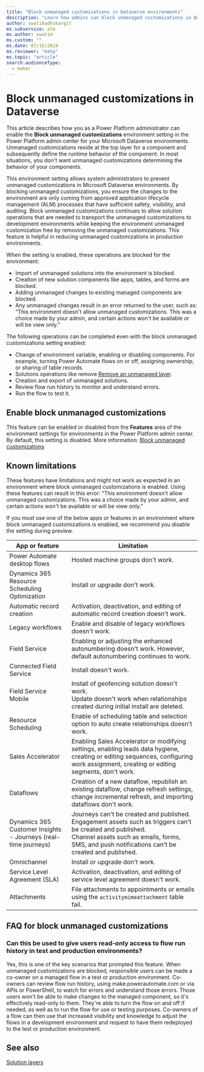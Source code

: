 ```yaml
---
title: "Block unmanaged customizations in Dataverse environments"
description: "Learn how admins can block unmanaged customizations in Dataverse environments, which help enforce healthy ALM processes."
author: swatimadhukargit
ms.subservice: alm
ms.author: swatim
ms.custom: ""
ms.date: 07/15/2024
ms.reviewer: "matp"
ms.topic: "article"
search.audienceType: 
  - maker
---
```

# Block unmanaged customizations in Dataverse

This article describes how you as a Power Platform administrator can enable the **Block unmanaged customizations** environment setting in the Power Platform admin center for your Microsoft Dataverse environments. Unmanaged customizations reside at the top layer for a component and subsequently define the runtime behavior of the component. In most situations, you don't want unmanaged customizations determining the behavior of your components.

This environment setting allows system administrators to prevent unmanaged customizations in Microsoft Dataverse environments. By blocking unmanaged customizations, you ensure the changes to the environment are only coming from approved application lifecycle management (ALM) processes that have sufficient safety, visibility, and auditing. Block unmanaged customizations continues to allow solution operations that are needed to transport the unmanaged customizations to development environments while keeping the environment unmanaged customization free by removing the unmanaged customizations. This feature is helpful in reducing unmanaged customizations in production environments.

When the setting is enabled, these operations are blocked for the environment:

- Import of unmanaged solutions into the environment is blocked.
- Creation of new solution components like apps, tables, and forms are blocked.
- Adding unmanaged changes to existing managed components are blocked.
- Any unmanaged changes result in an error returned to the user, such as: “This environment doesn't allow unmanaged customizations. This was a choice made by your admin, and certain actions won't be available or will be view only.”

The following operations can be completed even with the block unmanaged customizations setting enabled:

- Change of environment variable, enabling or disabling components. For example, turning Power Automate flows on or off, assigning ownership, or sharing of table records.
- Solutions operations like remove [Remove an unmanaged layer](/power-apps/maker/data-platform/solution-layers#remove-an-unmanaged-layer).
- Creation and export of unmanaged solutions.
- Review flow run history to monitor and understand errors.
- Run the flow to test it.

## Enable block unmanaged customizations

This feature can be enabled or disabled from the **Features** area of the environment settings for environments in the Power Platform admin center. By default, this setting is disabled. More information: [Block unmanaged customizations](../admin/settings-features.md#block-unmanaged-customizations)

## Known limitations

These features have limitations and might not work as expected in an environment where block unmanaged customizations is enabled. Using these features can result in this error: “This environment doesn't allow unmanaged customizations. This was a choice made by your admin, and certain actions won't be available or will be view only."

If you must use one of the below apps or features in an environment where block unmanaged customizations is enabled, we recommend you disable the setting during preview.

| App or feature  | Limitation  |
|---------|---------|
| Power Automate desktop flows     |  Hosted machine groups don't work.       |
| Dynamics 365 Resource Scheduling Optimization    |   Install or upgrade don't work.       |
|Automatic record creation     |  Activation, deactivation, and editing of automatic record creation doesn't work.        |
| Legacy workflows     |  Enable and disable of legacy workflows doesn't work.       |
|Field Service     |  Enabling or adjusting the enhanced autonumbering doesn't work. However, default autonumbering continues to work.   |
|Connected Field Service   | Install doesn't work.         |
|Field Service Mobile     |  Install of geofencing solution doesn't work. <br />Update doesn't work when relationships created during initial install are deleted.        |
|Resource Scheduling      | Enable of scheduling table and selection option to auto create relationships doesn't work.        |
|Sales Accelerator     |  Enabling Sales Accelerator or modifying settings, enabling leads data hygiene, creating or editing sequences, configuring work assignment, creating or editing segments, don't work.        |
|Dataflows      | Creation of a new dataflow, republish an existing dataflow, change refresh settings, change incremental refresh, and importing dataflows don't work.          |
|Dynamics 365 Customer Insights - Journeys (real-time journeys)  |  Journeys can't be created and published.  <br /> Engagement assets such as triggers can't be created and published.  <br />Channel assets such as emails, forms, SMS, and push notifications can't be created and published.  |
| Omnichannel  | Install or upgrade don't work.      |
|Service Level Agreement (SLA)  | Activation, deactivation, and editing of service level agreement doesn't work.|
|Attachments | File attachments to appointments or emails using the `activitymimeattachment` table fail.

## FAQ for block unmanaged customizations

### Can this be used to give users read-only access to flow run history in test and production environments?

Yes, this is one of the key scenarios that prompted this feature. When unmanaged customizations are blocked, responsible users can be made a co-owner on a managed flow in a test or production environment. Co-owners can review flow run history, using make.powerautomate.com or via APIs or PowerShell, to watch for errors and understand those errors. Those users won't be able to make changes to the managed component, so it's effectively read-only to them. They're able to turn the flow on and off if needed, as well as to run the flow for use or testing purposes. Co-owners of a flow can then use that increased visibility and knowledge to adjust the flows in a development environment and request to have them redeployed to the test or production environment.

## See also

[Solution layers](/power-apps/maker/data-platform/solution-layers)
